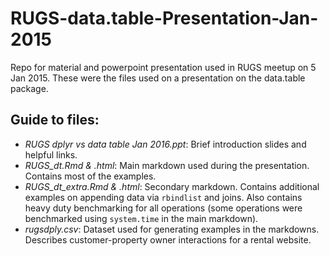 # RUGS-data.table-Presentation-Jan-2015
Repo for material and powerpoint presentation used in RUGS meetup on 5 Jan 2015. These were the files used on a presentation on the data.table package.

## Guide to files:
- *RUGS dplyr vs data table Jan 2016.ppt*: Brief introduction slides and helpful links.
- *RUGS_dt.Rmd & .html*: Main markdown used during the presentation. Contains most of the examples.
- *RUGS_dt_extra.Rmd & .html*: Secondary markdown. Contains additional examples on appending data via `rbindlist` and joins. Also contains heavy duty benchmarking for all operations (some operations were benchmarked using `system.time` in the main markdown).
- *rugsdply.csv*: Dataset used for generating examples in the markdowns. Describes customer-property owner interactions for a rental website.
